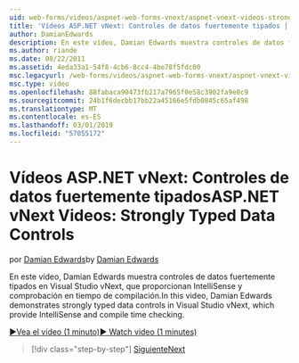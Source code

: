 ```yaml
---
uid: web-forms/videos/aspnet-web-forms-vnext/aspnet-vnext-videos-strongly-typed-data-controls
title: 'Vídeos ASP.NET vNext: Controles de datos fuertemente tipados | Microsoft Docs'
author: DamianEdwards
description: En este vídeo, Damian Edwards muestra controles de datos fuertemente tipados en Visual Studio vNext, que proporcionan IntelliSense y comprobación en tiempo de compilación.
ms.author: riande
ms.date: 08/22/2011
ms.assetid: 4eda33a1-54f8-4cb6-8cc4-4be78f5fdc00
msc.legacyurl: /web-forms/videos/aspnet-web-forms-vnext/aspnet-vnext-videos-strongly-typed-data-controls
msc.type: video
ms.openlocfilehash: 88fabaca90473fb217a7965f0e58c3902fa9e0c9
ms.sourcegitcommit: 24b1f6decbb17bb22a45166e5fdb0845c65af498
ms.translationtype: MT
ms.contentlocale: es-ES
ms.lasthandoff: 03/01/2019
ms.locfileid: "57055172"
---
```

<a name="aspnet-vnext-videos-strongly-typed-data-controls"></a><span data-ttu-id="1454a-103">Vídeos ASP.NET vNext: Controles de datos fuertemente tipados</span><span class="sxs-lookup"><span data-stu-id="1454a-103">ASP.NET vNext Videos: Strongly Typed Data Controls</span></span>
====================
<span data-ttu-id="1454a-104">por [Damian Edwards](https://github.com/DamianEdwards)</span><span class="sxs-lookup"><span data-stu-id="1454a-104">by [Damian Edwards](https://github.com/DamianEdwards)</span></span>

<span data-ttu-id="1454a-105">En este vídeo, Damian Edwards muestra controles de datos fuertemente tipados en Visual Studio vNext, que proporcionan IntelliSense y comprobación en tiempo de compilación.</span><span class="sxs-lookup"><span data-stu-id="1454a-105">In this video, Damian Edwards demonstrates strongly typed data controls in Visual Studio vNext, which provide IntelliSense and compile time checking.</span></span>

[<span data-ttu-id="1454a-106">&#9654;Vea el vídeo (1 minuto)</span><span class="sxs-lookup"><span data-stu-id="1454a-106">&#9654; Watch video (1 minutes)</span></span>](https://channel9.msdn.com/Blogs/ASP-NET-Site-Videos/aspnet-vnext-videos-strongly-typed-data-controls)

> [!div class="step-by-step"]
> [<span data-ttu-id="1454a-107">Siguiente</span><span class="sxs-lookup"><span data-stu-id="1454a-107">Next</span></span>](aspnet-vnext-videos-model-binding-part-1-selecting-data.md)
